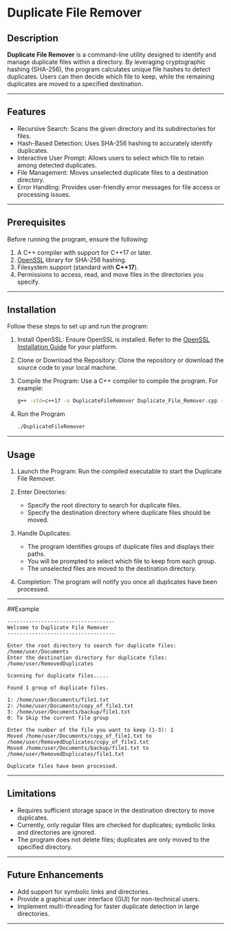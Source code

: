 # Duplicate File Remover

## Description

**Duplicate File Remover** is a command-line utility designed to identify and manage duplicate files within a directory. By leveraging cryptographic hashing (SHA-256), the program calculates unique file hashes to detect duplicates. Users can then decide which file to keep, while the remaining duplicates are moved to a specified destination.

---

## Features

- Recursive Search: Scans the given directory and its subdirectories for files.
- Hash-Based Detection: Uses SHA-256 hashing to accurately identify duplicates.
- Interactive User Prompt: Allows users to select which file to retain among detected duplicates.
- File Management: Moves unselected duplicate files to a destination directory.
- Error Handling: Provides user-friendly error messages for file access or processing issues.

---

## Prerequisites

Before running the program, ensure the following:

1. A C++ compiler with support for C++17 or later.
2. [OpenSSL](https://www.openssl.org/) library for SHA-256 hashing.
3. Filesystem support (standard with **C++17**).
4. Permissions to access, read, and move files in the directories you specify.

---

## Installation

Follow these steps to set up and run the program:

1. Install OpenSSL: 
   Ensure OpenSSL is installed. Refer to the [OpenSSL Installation Guide](https://www.openssl.org/docs/) for your platform.

2. Clone or Download the Repository: 
   Clone the repository or download the source code to your local machine.

3. Compile the Program: 
   Use a C++ compiler to compile the program. For example:
   ```bash
   g++ -std=c++17 -o DuplicateFileRemover Duplicate_File_Remover.cpp -lssl -lcrypto

4. Run the Program
   ```bash
   ./DuplicateFileRemover

---

## Usage

1. Launch the Program: 
   Run the compiled executable to start the Duplicate File Remover.

2. Enter Directories: 
   - Specify the root directory to search for duplicate files. 
   - Specify the destination directory where duplicate files should be moved.

3. Handle Duplicates: 
   - The program identifies groups of duplicate files and displays their paths. 
   - You will be prompted to select which file to keep from each group. 
   - The unselected files are moved to the destination directory.

4. Completion: 
   The program will notify you once all duplicates have been processed.

---

##Example

```plaintext
-----------------------------------
Welcome to Duplicate File Remover
-----------------------------------

Enter the root directory to search for duplicate files: /home/user/Documents
Enter the destination directory for duplicate files: /home/user/RemovedDuplicates

Scanning for duplicate files.....

Found 1 group of duplicate files.

1: /home/user/Documents/file1.txt
2: /home/user/Documents/copy_of_file1.txt
3: /home/user/Documents/backup/file1.txt
0: To Skip the current file group

Enter the number of the file you want to keep (1-3): 1
Moved /home/user/Documents/copy_of_file1.txt to /home/user/RemovedDuplicates/copy_of_file1.txt
Moved /home/user/Documents/backup/file1.txt to /home/user/RemovedDuplicates/file1.txt

Duplicate files have been processed.
```

---

## Limitations

- Requires sufficient storage space in the destination directory to move duplicates.
- Currently, only regular files are checked for duplicates; symbolic links and directories are ignored.
- The program does not delete files; duplicates are only moved to the specified directory.

---

## Future Enhancements

- Add support for symbolic links and directories.
- Provide a graphical user interface (GUI) for non-technical users.
- Implement multi-threading for faster duplicate detection in large directories.

---
